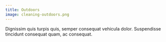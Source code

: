 ```yaml
---
title: Outdoors
image: cleaning-outdoors.png
---
```


Dignissim quis turpis quis, semper consequat vehicula dolor. Suspendisse tincidunt consequat quam, ac consequat.